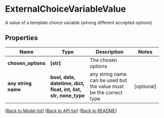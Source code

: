 # ExternalChoiceVariableValue

A value of a template choice variable (among different accepted options)

## Properties
Name | Type | Description | Notes
------------ | ------------- | ------------- | -------------
**chosen_options** | **[str]** | The chosen options | 
**any string name** | **bool, date, datetime, dict, float, int, list, str, none_type** | any string name can be used but the value must be the correct type | [optional]

[[Back to Model list]](../README.md#documentation-for-models) [[Back to API list]](../README.md#documentation-for-api-endpoints) [[Back to README]](../README.md)


